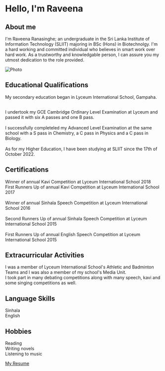 <h1>Hello, I'm Raveena</h1>

<b><h2>About me</h2></b>

I'm Raveena Ranasinghe; an undergraduate in the Sri Lanka Institute of Information Technology (SLIIT) majoring in BSc (Hons) in Biotechnolgy. 
I'm a hard working and committed individual who believes in smart work over hard work. 
As a trustworthy and knowledgable person, I can assure you my utmost dedication to the role provided.

![Photo](https://user-images.githubusercontent.com/120706178/208288264-946d6683-4c30-4f10-8985-672032af09b7.jpg)

<b><h2>Educational Qualifications</h2></b>

My secondary education began in Lyceum International School, Gampaha.

<br>I undertook my GCE Cambridge Ordinary Level Examination at Lyceum and passed it with six A passes and one B pass.</br>
<br>I successfully completeled my Advanced Level Examination at the same school with a S pass in Chemistry, a C pass in Physics and a C pass in Biology.</br>
<br>As for my Higher Education, I have been studying at SLIIT since the 17th of October 2022.</br>

<b><h2>Certifications</h2></b>

Winner of annual Kavi Competition at Lyceum International School 2018
<br>First Runners Up of annual Kavi Competition at Lyceum International School 2017</br>
<br>Winner of annual Sinhala Speech Competition at Lyceum International School 2016</br>
<br>Second Runners Up of annual Sinhala Speech Competition at Lyceum International School 2015</br>
<br>First Runners Up of annual English Speech Competition at Lyceum International School 2015</br>

<b><h2>Extracurricular Activities</h2></b>

I was a member of Lyceum International School's Athletic and Badminton Teams and I was also a member of my school's Media Unit.
<br>I took part in many debating competitions along with many speech, kavi and some singing competitions as well.</br>

<b><h2>Language Skills</h2></b>

Sinhala
<br>English</br>

<b><h2>Hobbies</h2></b>
  
  Reading
  <br>Writing novels</br>
  Listening to music
  
  <a href="file:///C:/Users/USER/Desktop/SLIIT%20Completed%20Assingments/IT1%20HS22084804_Raveena%20Ranasinghe.pdf" target="_blank">My Resume</a>

